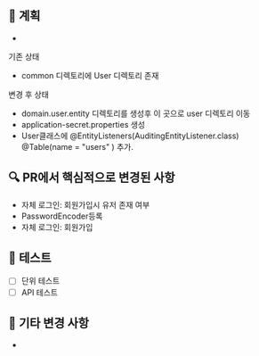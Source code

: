 ## 📌 계획
 
-
기존 상태

- common 디렉토리에 User 디렉토리 존재

변경 후 상태

- domain.user.entity 디렉토리를 생성후 이 곳으로 user 디렉토리 이동
- application-secret.properties 생성
- User클래스에 @EntityListeners(AuditingEntityListener.class)
  @Table(name = "users" ) 추가.

 

## 🔍 PR에서 핵심적으로 변경된 사항
- 자체 로그인: 회원가입시 유저 존재 여부
- PasswordEncoder등록
- 자체 로그인: 회원가입

## 🧪 테스트
- [ ] 단위 테스트
- [ ] API 테스트

## 📝 기타 변경 사항
- 
